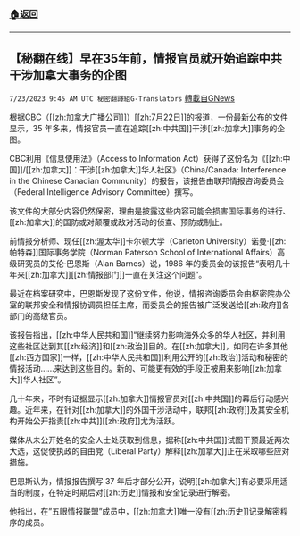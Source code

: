 ###  [:house:返回](README.md)
---


## 【秘翻在线】早在35年前，情报官员就开始追踪中共干涉加拿大事务的企图
`7/23/2023 9:45 AM UTC 秘密翻譯組G-Translators` [轉載自GNews](https://gnews.org/articles/1481336)

根据CBC（[[zh:加拿大广播公司]]）[[zh:7月22日]]的报道，一份最新公布的文件显示，35 年多来，情报官员一直在追踪[[zh:中共国]]干涉[[zh:加拿大]]事务的企图。

CBC利用《信息使用法》（Access to Information Act）获得了这份名为《[[zh:中国]]/[[zh:加拿大]]：干涉[[zh:加拿大]]华人社区》（China/Canada: Interference in the Chinese Canadian Community）的报告，该报告由联邦情报咨询委员会（Federal Intelligence Advisory Committee）撰写。

该文件的大部分内容仍然保密，理由是披露这些内容可能会损害国际事务的进行、[[zh:加拿大]]的国防或对颠覆或敌对活动的侦查、预防或制止。

前情报分析师、现任[[zh:渥太华]]卡尔顿大学（Carleton University）诺曼·[[zh:帕特森]]国际事务学院（Norman Paterson School of International Affairs）高级研究员的艾伦·巴恩斯（Alan Barnes）说，1986 年的委员会的该报告“表明几十年来[[zh:加拿大]][[zh:情报部门]]一直在关注这个问题”。

最近在档案研究中，巴恩斯发现了这份文件，他说，情报咨询委员会由枢密院办公室的联邦安全和情报协调员担任主席，而委员会的报告被广泛发送给[[zh:政府]]各部门的高级官员。

该报告指出，[[zh:中华人民共和国]]“继续努力影响海外众多的华人社区，并利用这些社区达到其[[zh:经济]]和[[zh:政治]]目的。在[[zh:加拿大]]，如同在许多其他[[zh:西方国家]]一样，[[zh:中华人民共和国]]利用公开的[[zh:政治]]活动和秘密的情报活动......来达到这些目的。新的、可能更有效的手段正被用来影响[[zh:加拿大]]华人社区”。

几十年来，不时有证据显示[[zh:加拿大]]情报官员对[[zh:中共国]]的幕后行动感兴趣。近年来，在针对[[zh:加拿大]]的外国干涉活动中，联邦[[zh:政府]]及其安全机构开始公开指责[[zh:中共]][[zh:政府]]尤为活跃。

媒体从未公开姓名的安全人士处获取到信息，据称[[zh:中共国]]试图干预最近两次大选，这促使执政的自由党（Liberal Party）解释[[zh:加拿大]]正在采取哪些应对措施。

巴恩斯认为，情报报告撰写 37 年后才部分公开，说明[[zh:加拿大]]有必要采用适当的制度，在特定时期后对[[zh:历史]]情报和安全记录进行解密。

他指出，在”五眼情报联盟”成员中，[[zh:加拿大]]唯一没有[[zh:历史]]记录解密程序的成员。
